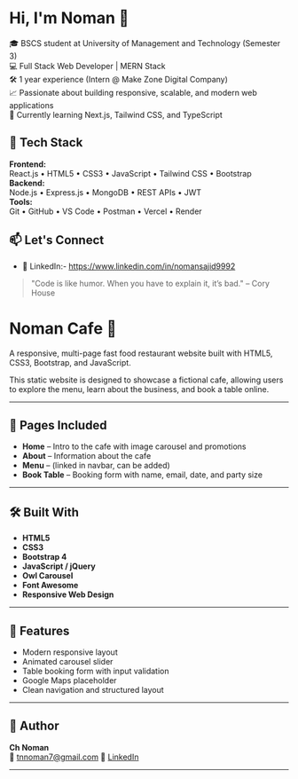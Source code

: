 # Hi, I'm Noman 👋
🎓 BSCS student at University of Management and Technology (Semester 3)  
💻 Full Stack Web Developer | MERN Stack  
🛠️ 1 year experience (Intern @ Make Zone Digital Company)  
📈 Passionate about building responsive, scalable, and modern web applications  
🚀 Currently learning Next.js, Tailwind CSS, and TypeScript
## 💼 Tech Stack
**Frontend:**  
React.js • HTML5 • CSS3 • JavaScript • Tailwind CSS • Bootstrap  
**Backend:**  
Node.js • Express.js • MongoDB • REST APIs • JWT  
**Tools:**  
Git • GitHub • VS Code • Postman • Vercel • Render  
## 📫 Let's Connect
- 💼 LinkedIn:- https://www.linkedin.com/in/nomansajid9992
> "Code is like humor. When you have to explain it, it’s bad." – Cory House

# Noman Cafe 🍔

A responsive, multi-page fast food restaurant website built with HTML5, CSS3, Bootstrap, and JavaScript.

This static website is designed to showcase a fictional cafe, allowing users to explore the menu, learn about the business, and book a table online.

---

## 📄 Pages Included

- **Home** – Intro to the cafe with image carousel and promotions
- **About** – Information about the cafe
- **Menu** – (linked in navbar, can be added)
- **Book Table** – Booking form with name, email, date, and party size

---

## 🛠️ Built With

- **HTML5**
- **CSS3**
- **Bootstrap 4**
- **JavaScript / jQuery**
- **Owl Carousel**
- **Font Awesome**
- **Responsive Web Design**

---

## 🧩 Features

- Modern responsive layout
- Animated carousel slider
- Table booking form with input validation
- Google Maps placeholder
- Clean navigation and structured layout

---
## 👤 Author

**Ch Noman**  
📧 tnnoman7@gmail.com
🔗 [LinkedIn](https://www.linkedin.com/in/nomansajid9992)

---
